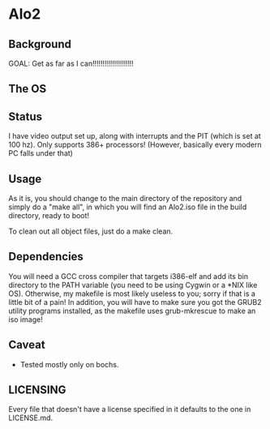 Alo2
====

Background 
---- 
GOAL:  Get as far as I can!!!!!!!!!!!!!!!!!!!!  

The OS 
----



Status
---- 
I have video output set up, along with interrupts and the PIT (which is set at 100 hz). 
Only supports 386+ processors! (However, basically every modern PC falls under that)

Usage 
---- 
As it is, you should change to the main directory of the repository and simply do a "make all", in which you will find an Alo2.iso file in the build directory, ready to boot! 

To clean out all object files, just do a make clean. 

Dependencies 
---- 
You will need a GCC cross compiler that targets i386-elf and add its bin directory to the PATH variable (you need to be using Cygwin or a *NIX like OS).  Otherwise, my makefile is most likely useless to you; sorry if that is a little bit of a pain! In addition, you will have to make sure you got the GRUB2 utility programs installed, as the makefile uses grub-mkrescue to make an iso image! 

Caveat  
---- 
* Tested mostly only on bochs. 

LICENSING 
---- 
Every file that doesn't have a license specified in it defaults to the one in LICENSE.md. 
